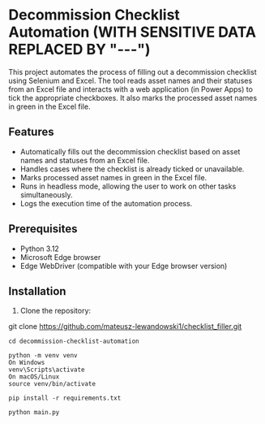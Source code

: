 # Decommission Checklist Automation (WITH SENSITIVE DATA REPLACED BY "---")

This project automates the process of filling out a decommission checklist using Selenium and Excel. The tool reads asset names and their statuses from an Excel file and interacts with a web application (in Power Apps) to tick the appropriate checkboxes. It also marks the processed asset names in green in the Excel file.

## Features

- Automatically fills out the decommission checklist based on asset names and statuses from an Excel file.
- Handles cases where the checklist is already ticked or unavailable.
- Marks processed asset names in green in the Excel file.
- Runs in headless mode, allowing the user to work on other tasks simultaneously.
- Logs the execution time of the automation process.

## Prerequisites

- Python 3.12
- Microsoft Edge browser
- Edge WebDriver (compatible with your Edge browser version)

## Installation

1. Clone the repository:

git clone https://github.com/mateusz-lewandowski1/checklist_filler.git

```
cd decommission-checklist-automation

python -m venv venv
On Windows
venv\Scripts\activate
On macOS/Linux
source venv/bin/activate

pip install -r requirements.txt

python main.py
```
